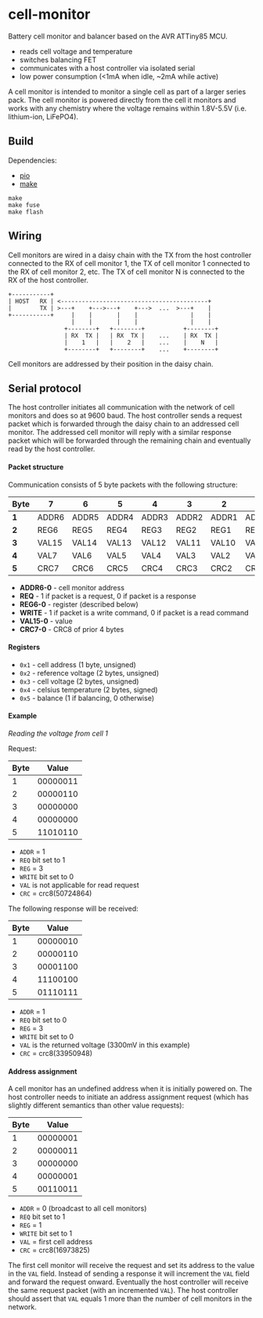 # cell-monitor

Battery cell monitor and balancer based on the AVR ATTiny85 MCU.

* reads cell voltage and temperature
* switches balancing FET
* communicates with a host controller via isolated serial
* low power consumption (<1mA when idle, ~2mA while active)

A cell monitor is intended to monitor a single cell as part of a larger series pack.
The cell monitor is powered directly from the cell it monitors and works with any chemistry
where the voltage remains within 1.8V-5.5V (i.e. lithium-ion, LiFePO4).

## Build

Dependencies:

* [pio](http://platformio.org)
* [make](https://www.gnu.org/software/make/)

```
make
make fuse
make flash
```

## Wiring

Cell monitors are wired in a daisy chain with the TX from the host controller connected to
the RX of cell monitor 1, the TX of cell monitor 1 connected to the RX of cell monitor 2, etc.
The TX of cell monitor N is connected to the RX of the host controller.

```
+-----------+
| HOST   RX | <------------------------------------------+
|        TX | >---+    +--->---+    +--->  ...  >---+    |
+-----------+     |    |       |    |               |    |
                  |    |       |    |               |    |
                +--------+   +--------+           +--------+
                | RX  TX |   | RX  TX |    ...    | RX  TX |
                |    1   |   |    2   |    ...    |    N   |
                +--------+   +--------+    ...    +--------+
```

Cell monitors are addressed by their position in the daisy chain.

## Serial protocol

The host controller initiates all communication with the network of cell monitors and does so at 9600 baud.
The host controller sends a request packet which is forwarded through the daisy chain to an addressed cell
monitor.  The addressed cell monitor will reply with a similar response packet which will be forwarded through
the remaining chain and eventually read by the host controller.

#### Packet structure

Communication consists of 5 byte packets with the following structure:

| Byte  | 7     | 6     | 5     |    4  |    3  |    2  |    1  |     0 |
| ----- | ----- | ----- | ----- | ----- | ----- | ----- | ----- | ----- |
| **1** | ADDR6 | ADDR5 | ADDR4 | ADDR3 | ADDR2 | ADDR1 | ADDR0 | REQ   |
| **2** | REG6  | REG5  | REG4  | REG3  | REG2  | REG1  | REG0  | WRITE |
| **3** | VAL15 | VAL14 | VAL13 | VAL12 | VAL11 | VAL10 | VAL9  | VAL8  |
| **4** | VAL7  | VAL6  | VAL5  | VAL4  | VAL3  | VAL2  | VAL1  | VAL0  |
| **5** | CRC7  | CRC6  | CRC5  | CRC4  | CRC3  | CRC2  | CRC1  | CRC0  |

* **ADDR6-0** - cell monitor address
* **REQ** - 1 if packet is a request, 0 if packet is a response
* **REG6-0** - register (described below)
* **WRITE** - 1 if packet is a write command, 0 if packet is a read command
* **VAL15-0** - value
* **CRC7-0** - CRC8 of prior 4 bytes

#### Registers

* `0x1` - cell address (1 byte, unsigned)
* `0x2` - reference voltage (2 bytes, unsigned)
* `0x3` - cell voltage (2 bytes, unsigned)
* `0x4` - celsius temperature (2 bytes, signed)
* `0x5` - balance (1 if balancing, 0 otherwise)

#### Example

*Reading the voltage from cell 1*

Request:

| Byte | Value    |
| ---- | -------- |
| 1    | 00000011 |
| 2    | 00000110 |
| 3    | 00000000 |
| 4    | 00000000 |
| 5    | 11010110 |

* `ADDR` = 1
* `REQ` bit set to 1
* `REG` = 3
* `WRITE` bit set to 0
* `VAL` is not applicable for read request
* `CRC` = crc8(50724864)

The following response will be received:

| Byte | Value    |
| ---- | -------- |
| 1    | 00000010 |
| 2    | 00000110 |
| 3    | 00001100 |
| 4    | 11100100 |
| 5    | 01110111 |

* `ADDR` = 1
* `REQ` bit set to 0
* `REG` = 3
* `WRITE` bit set to 0
* `VAL` is the returned voltage (3300mV in this example)
* `CRC` = crc8(33950948)

#### Address assignment

A cell monitor has an undefined address when it is initially powered on.  The host controller
needs to initiate an address assignment request (which has slightly different semantics than
other value requests):

| Byte | Value    |
| ---- | -------- |
| 1    | 00000001 |
| 2    | 00000011 |
| 3    | 00000000 |
| 4    | 00000001 |
| 5    | 00110011 |

* `ADDR` = 0 (broadcast to all cell monitors)
* `REQ` bit set to 1
* `REG` = 1
* `WRITE` bit set to 1
* `VAL` = first cell address
* `CRC` = crc8(16973825)

The first cell monitor will receive the request and set its address to the value in the `VAL` field.
Instead of sending a response it will increment the `VAL` field and forward the request onward.
Eventually the host controller will receive the same request packet (with an incremented `VAL`).
The host controller should assert that `VAL` equals 1 more than the number of cell monitors in the
network.
